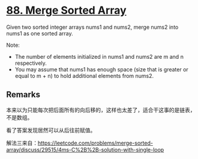 # [88. Merge Sorted Array](https://leetcode.com/problems/merge-sorted-array/)

Given two sorted integer arrays nums1 and nums2, merge nums2 into nums1 as one sorted array.

Note:

* The number of elements initialized in nums1 and nums2 are m and n respectively.
* You may assume that nums1 has enough space (size that is greater or equal to m + n) to hold additional elements from nums2.

## Remarks

本来以为只能每次把后面所有的向后移的，这样也太差了，适合干这事的是链表，不是数组。

看了答案发现居然可以从后往前赋值。

解法三来自：<https://leetcode.com/problems/merge-sorted-array/discuss/29515/4ms-C%2B%2B-solution-with-single-loop>
